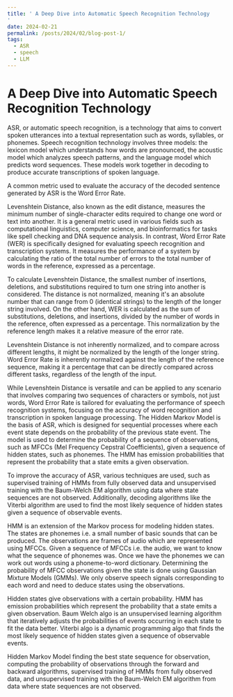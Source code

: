 ```yaml
---
title: ' A Deep Dive into Automatic Speech Recognition Technology
'
date: 2024-02-21
permalink: /posts/2024/02/blog-post-1/
tags:
  - ASR
  - speech
  - LLM
---
```


 A Deep Dive into Automatic Speech Recognition Technology
======
ASR, or automatic speech recognition, is a technology that aims to convert spoken utterances into a textual representation such as words, syllables, or phonemes. 
Speech recognition technology involves three models: the lexicon model which understands how words are pronounced, the acoustic model which analyzes speech patterns, and the language model which predicts word sequences. These models work together in decoding to produce accurate transcriptions of spoken language.

A common metric used to evaluate the accuracy of the decoded sentence generated by ASR is the Word Error Rate. 

Levenshtein Distance, also known as the edit distance, measures the minimum number of single-character edits required to change one word or text into another. It is a general metric used in various fields such as computational linguistics, computer science, and bioinformatics for tasks like spell checking and DNA sequence analysis. In contrast, Word Error Rate (WER) is specifically designed for evaluating speech recognition and transcription systems. It measures the performance of a system by calculating the ratio of the total number of errors to the total number of words in the reference, expressed as a percentage.

To calculate Levenshtein Distance, the smallest number of insertions, deletions, and substitutions required to turn one string into another is considered. The distance is not normalized, meaning it's an absolute number that can range from 0 (identical strings) to the length of the longer string involved. On the other hand, WER is calculated as the sum of substitutions, deletions, and insertions, divided by the number of words in the reference, often expressed as a percentage. This normalization by the reference length makes it a relative measure of the error rate.

Levenshtein Distance is not inherently normalized, and to compare across different lengths, it might be normalized by the length of the longer string. Word Error Rate is inherently normalized against the length of the reference sequence, making it a percentage that can be directly compared across different tasks, regardless of the length of the input.

While Levenshtein Distance is versatile and can be applied to any scenario that involves comparing two sequences of characters or symbols, not just words, Word Error Rate is tailored for evaluating the performance of speech recognition systems, focusing on the accuracy of word recognition and transcription in spoken language processing.
The Hidden Markov Model is the basis of ASR, which is designed for sequential processes where each event state depends on the probability of the previous state event. The model is used to determine the probability of a sequence of observations, such as MFCCs (Mel Frequency Cepstral Coefficients), given a sequence of hidden states, such as phonemes. The HMM has emission probabilities that represent the probability that a state emits a given observation.

To improve the accuracy of ASR, various techniques are used, such as supervised training of HMMs from fully observed data and unsupervised training with the Baum-Welch EM algorithm using data where state sequences are not observed. Additionally, decoding algorithms like the Viterbi algorithm are used to find the most likely sequence of hidden states given a sequence of observable events.

HMM is an extension of the Markov process for modeling hidden states. 
The states are phonemes i.e. a small number of basic sounds that can be produced. The observations are frames of audio which are represented using MFCCs. Given a sequence of MFCCs i.e. the audio, we want to know what the sequence of phonemes was. Once we have the phonemes we can work out words using a phoneme-to-word dictionary. Determining the probability of MFCC observations given the state is done using Gaussian Mixture Models (GMMs). We only observe speech signals corresponding to each word and need to deduce states using the observations.

Hidden states give observations with a certain probability. HMM has emission probabilities which represent the probability that a state emits a given observation. Baum Welch algo is an unsupervised learning algorithm that iteratively adjusts the probabilities of events occurring in each state to fit the data better. Viterbi algo is a dynamic programming algo that finds the most likely sequence of hidden states given a sequence of observable events.

Hidden Markov Model finding the best state sequence for observation,
computing the probability of observations through the forward and backward algorithms, supervised training of HMMs from fully observed data, and unsupervised training with the Baum-Welch EM algorithm
from data where state sequences are not observed.
